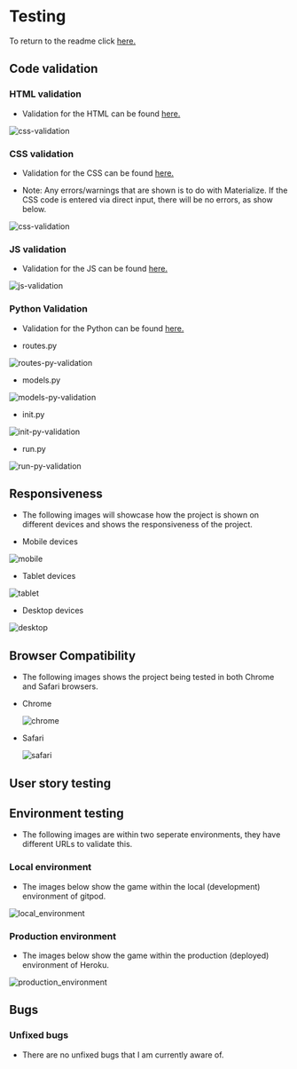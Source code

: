 # Testing

To return to the readme click [here.](README.md)

## Code validation

### HTML validation

- Validation for the HTML can be found [here.](https://validator.w3.org/nu/?doc=https%3A%2F%2Fvideo-game-review-ms3.herokuapp.com%2F)

![css-validation](docs/testing/html-validation.png)

### CSS validation

- Validation for the CSS can be found [here.](https://jigsaw.w3.org/css-validator/validator?uri=https%3A%2F%2Fvideo-game-review-ms3.herokuapp.com%2F&profile=css3svg&usermedium=all&warning=1&vextwarning=&lang=en)

- Note: Any errors/warnings that are shown is to do with Materialize. If the CSS code is entered via direct input, there will be no errors, as show below.

![css-validation](docs/testing/css-validation.png)

### JS validation

- Validation for the JS can be found [here.](https://jshint.com/)

![js-validation](docs/testing/js-validation.png)

### Python Validation

- Validation for the Python can be found [here.](http://pep8online.com/)

* routes.py

![routes-py-validation](docs/testing/routes-py-validation.png)

* models.py

![models-py-validation](docs/testing/models-py-validation.png)

* init.py

![init-py-validation](docs/testing/init-py-validation.png)

* run.py

![run-py-validation](docs/testing/run-py-validation.png)

## Responsiveness

* The following images will showcase how the project is shown on different devices and shows the responsiveness of the project.

- Mobile devices

![mobile](*)

- Tablet devices

![tablet](docs/testing/tablet-view.png)

- Desktop devices

![desktop](docs/testing/reviews-page-admin.png)

## Browser Compatibility

* The following images shows the project being tested in both Chrome and Safari browsers.

- Chrome

    ![chrome](docs/testing/chrome-test.png)

- Safari

    ![safari](docs/testing/safari-test.png)


## User story testing



## Environment testing

* The following images are within two seperate environments, they have different URLs to validate this.

### Local environment

* The images below show the game within the local (development) environment of gitpod.

![local_environment](docs/testing/local-env.png)

### Production environment

* The images below show the game within the production (deployed) environment of Heroku.

![production_environment](docs/testing/production-env.png)

## Bugs



### Unfixed bugs

* There are no unfixed bugs that I am currently aware of.